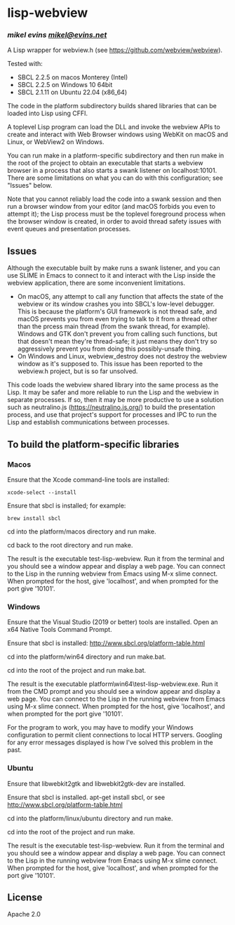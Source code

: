 # lisp-webview
### _mikel evins <mikel@evins.net>_

A Lisp wrapper for webview.h (see https://github.com/webview/webview).

Tested with:

- SBCL 2.2.5 on macos Monterey (Intel)
- SBCL 2.2.5 on Windows 10 64bit
- SBCL 2.1.11 on Ubuntu 22.04 (x86_64)

The code in the platform subdirectory builds shared libraries that can be loaded into Lisp using CFFI.

A toplevel Lisp program can load the DLL and invoke the webview APIs to create and interact with Web Browser windows using WebKit on macOS and Linux, or WebView2 on Windows.

You can run make in a platform-specific subdirectory and then run make in the root of the project to obtain an executable that starts a webview browser in a process that also starts a swank listener on localhost:10101. There are some limitations on what you can do with this configuration; see "Issues" below.

Note that you cannot reliably load the code into a swank session and then run a browser window from your editor (and macOS forbids you even to attempt it); the Lisp process must be the toplevel foreground process when the browser window is created, in order to avoid thread safety issues with event queues and presentation processes.

## Issues

Although the executable built by make runs a swank listener, and you can use SLIME in Emacs to connect to it and interact with the Lisp inside the webview application, there are some inconvenient limitations.

- On macOS, any attempt to call any function that affects the state of the webview or its window crashes you into SBCL's low-level debugger. This is because the platform's GUI framework is not thread safe, and macOS prevents you from even trying to talk to it from a thread other than the prcess main thread (from the swank thread, for example). Windows and GTK don't prevent you from calling such functions, but that doesn't mean they're thread-safe; it just means they don't try so aggressively prevent you from doing this possibly-unsafe thing.
- On Windows and Linux, webview_destroy does not destroy the webview window as it's supposed to. This issue has been reported to the webview.h project, but is so far unsolved.

This code loads the webview shared library into the same process as the Lisp. It may be safer and more reliable to run the Lisp and the webview in separate processes. If so, then it may be more productive to use a solution such as neutralino.js (https://neutralino.js.org/) to build the presentation process, and use that project's support for processes and IPC to run the Lisp and establish communications between processes.

## To build the platform-specific libraries

### Macos

Ensure that the Xcode command-line tools are installed:

    xcode-select --install
    
Ensure that sbcl is installed; for example:

    brew install sbcl
    
cd into the platform/macos directory and run make.

cd back to the root directory and run make.

The result is the executable test-lisp-webview. Run it from the terminal and you should see a window appear and display a web page. You can connect to the Lisp in the running webview from Emacs using M-x slime connect. When prompted for the host, give 'localhost', and when prompted for the port give '10101'.

### Windows

Ensure that the Visual Studio (2019 or better) tools are installed. Open an x64 Native Tools Command Prompt.

Ensure that sbcl is installed: http://www.sbcl.org/platform-table.html

cd into the platform/win64 directory and run make.bat.

cd into the root of the project and run make.bat.

The result is the executable platform\win64\test-lisp-webview.exe. Run it from the CMD prompt and you should see a window appear and display a web page. You can connect to the Lisp in the running webview from Emacs using M-x slime connect. When prompted for the host, give 'localhost', and when prompted for the port give '10101'.

For the program to work, you may have to modify your Windows configuration to permit client connections to local HTTP servers. Googling for any error messages displayed is how I've solved this problem in the past.

### Ubuntu

Ensure that libwebkit2gtk and libwebkit2gtk-dev are installed.

Ensure that sbcl is installed. apt-get install sbcl, or see http://www.sbcl.org/platform-table.html

cd into the platform/linux/ubuntu directory and run make.

cd into the root of the project and run make.

The result is the executable test-lisp-webview. Run it from the terminal and you should see a window appear and display a web page. You can connect to the Lisp in the running webview from Emacs using M-x slime connect. When prompted for the host, give 'localhost', and when prompted for the port give '10101'.


## License

Apache 2.0
